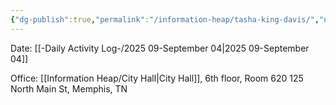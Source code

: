 ```yaml
---
{"dg-publish":true,"permalink":"/information-heap/tasha-king-davis/","noteIcon":"","created":"2025-09-04T15:37:11.893-05:00"}
---
```


Date: [[-Daily Activity Log-/2025 09-September 04\|2025 09-September 04]]


Office: [[Information Heap/City Hall\|City Hall]], 6th floor, Room 620
125 North Main St, Memphis, TN

